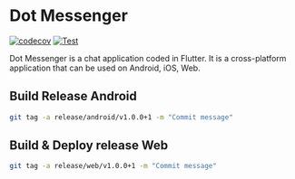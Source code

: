 # Dot Messenger

[![codecov](https://codecov.io/gh/bynicodevelop/com_nicodevelop_dot_messenger/branch/main/graph/badge.svg?token=LT1D00JH4T)](https://codecov.io/gh/bynicodevelop/com_nicodevelop_dot_messenger) [![Test](https://github.com/bynicodevelop/com_nicodevelop_dot_messenger/actions/workflows/ci.yaml/badge.svg)](https://github.com/bynicodevelop/com_nicodevelop_dot_messenger/actions/workflows/ci.yaml) 

Dot Messenger is a chat application coded in Flutter. It is a cross-platform application that can be used on Android, iOS, Web.

## Build Release Android

```bash
git tag -a release/android/v1.0.0+1 -m "Commit message"
```

## Build & Deploy release Web

```bash
git tag -a release/web/v1.0.0+1 -m "Commit message"
```